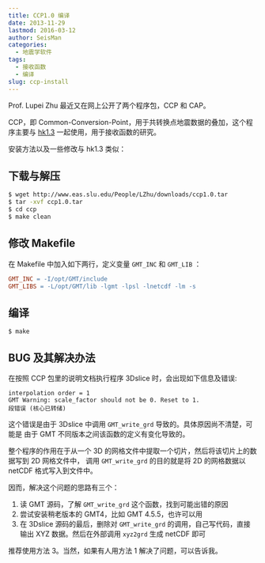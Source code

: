```yaml
---
title: CCP1.0 编译
date: 2013-11-29
lastmod: 2016-03-12
author: SeisMan
categories:
  - 地震学软件
tags:
  - 接收函数
  - 编译
slug: ccp-install
---
```


Prof. Lupei Zhu 最近又在网上公开了两个程序包，CCP 和 CAP。

CCP，即 Common-Conversion-Point，用于共转换点地震数据的叠加，这个程序主要与
[hk1.3](/compilation-of-hk/) 一起使用，用于接收函数的研究。

<!--more-->

安装方法以及一些修改与 hk1.3 类似：

## 下载与解压

``` bash
$ wget http://www.eas.slu.edu/People/LZhu/downloads/ccp1.0.tar
$ tar -xvf ccp1.0.tar
$ cd ccp
$ make clean
```

## 修改 Makefile

在 Makefile 中加入如下两行，定义变量 `GMT_INC` 和 `GMT_LIB` ：

``` makefile
GMT_INC = -I/opt/GMT/include
GMT_LIBS = -L/opt/GMT/lib -lgmt -lpsl -lnetcdf -lm -s
```

## 编译

    $ make

## BUG 及其解决办法

在按照 CCP 包里的说明文档执行程序 3Dslice 时，会出现如下信息及错误:

    interpolation order = 1
    GMT Warning: scale_factor should not be 0. Reset to 1.
    段错误 (核心已转储)

这个错误是由于 3Dslice 中调用 `GMT_write_grd` 导致的。具体原因尚不清楚，可能是
由于 GMT 不同版本之间该函数的定义有变化导致的。

整个程序的作用在于从一个 3D 的网格文件中提取一个切片，然后将该切片上的数据写到 2D 网格文件中，
调用 `GMT_write_grd` 的目的就是将 2D 的网格数据以 netCDF 格式写入到文件中。

因而，解决这个问题的思路有三个：

1.  读 GMT 源码，了解 `GMT_write_grd` 这个函数，找到可能出错的原因
2.  尝试安装稍老版本的 GMT4，比如 GMT 4.5.5，也许可以用
3.  在 3Dslice 源码的最后，删除对 `GMT_write_grd` 的调用，自己写代码，直接
    输出 XYZ 数据。然后在外部调用 `xyz2grd` 生成 netCDF 即可

推荐使用方法 3。当然，如果有人用方法 1 解决了问题，可以告诉我。
